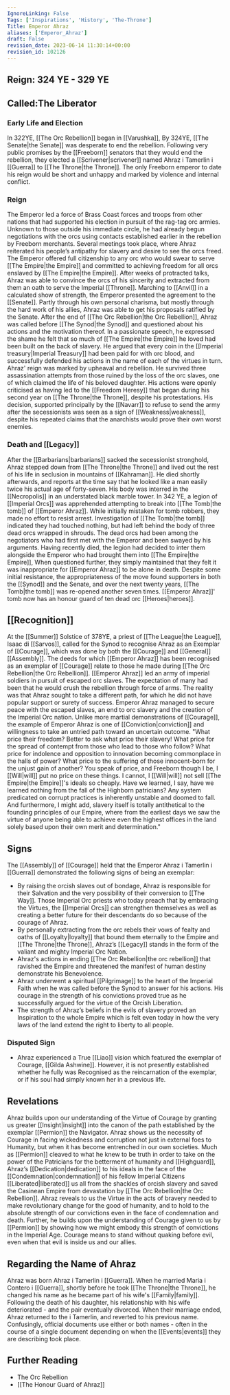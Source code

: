 ```yaml
---
IgnoreLinking: False
Tags: ['Inspirations', 'History', 'The-Throne']
Title: Emperor Ahraz
aliases: ['Emperor_Ahraz']
draft: False
revision_date: 2023-06-14 11:30:14+00:00
revision_id: 102126
---
```


## Reign: 324 YE - 329 YE
## Called:The Liberator
### Early Life and Election
In 322YE, [[The Orc Rebellion]] began in [[Varushka]], By 324YE, [[The Senate|the Senate]] was desperate to end the rebellion. Following very public promises by the [[Freeborn]] senators that they would end the rebellion, they elected a [[Scrivener|scrivener]] named Ahraz i Tamerlin i [[Guerra]] to [[The Throne|the Throne]]. The only Freeborn emperor to date his reign would be short and unhappy and marked by violence and internal conflict.
### Reign
The Emperor led a force of Brass Coast forces and troops from other nations that had supported his election in pursuit of the rag-tag orc armies. Unknown to those outside his immediate circle, he had already begun negotiations with the orcs using contacts established earlier in the rebellion by Freeborn merchants. Several meetings took place, where Ahraz reiterated his people’s antipathy for slavery and desire to see the orcs freed. The Emperor offered full citizenship to any orc who would swear to serve [[The Empire|the Empire]] and committed to achieving freedom for all orcs enslaved by [[The Empire|the Empire]]. After weeks of protracted talks, Ahraz was able to convince the orcs of his sincerity and extracted from them an oath to serve the Imperial [[Throne]]. Marching to [[Anvil]] in a calculated show of strength, the Emperor presented the agreement to the [[Senate]]. Partly through his own personal charisma, but mostly through the hard work of his allies, Ahraz was able to get his proposals ratified by the Senate.
After the end of [[The Orc Rebellion|the Orc Rebellion]], Ahraz was called before [[The Synod|the Synod]] and questioned about his actions and the motivation thereof. In a passionate speech, he expressed the shame he felt that so much of [[The Empire|the Empire]] he loved had been built on the back of slavery. He argued that every coin in the [[Imperial treasury|Imperial Treasury]] had been paid for with orc blood, and successfully defended his actions in the name of each of the virtues in turn.
Ahraz' reign was marked by upheaval and rebellion. He survived three assassination attempts from those ruined by the loss of the orc slaves, one of which claimed the life of his beloved daughter. His actions were openly criticised as having led to the [[Freedom Heresy]] that began during his second year on [[The Throne|the Throne]], despite his protestations. His decision, supported principally by the [[Navarr]] to refuse to send the army after the secessionists was seen as a sign of [[Weakness|weakness]], despite his repeated claims that the anarchists would prove their own worst enemies. 
### Death and [[Legacy]]
After the [[Barbarians|barbarians]] sacked the secessionist stronghold, Ahraz stepped down from [[The Throne|the Throne]] and lived out the rest of his life in seclusion in mountains of [[Kahraman]]. He died shortly afterwards, and reports at the time say that he looked like a man easily twice his actual age of forty-seven. His body was interred in the [[Necropolis]] in an understated black marble tower.
In 342 YE, a legion of [[Imperial Orcs]] was apprehended attempting to break into [[The Tomb|the tomb]] of [[Emperor Ahraz]]. While initially mistaken for tomb robbers, they made no effort to resist arrest. Investigation of [[The Tomb|the tomb]] indicated they had touched nothing, but had left behind the body of three dead orcs wrapped in shrouds. The dead orcs had been among the negotiators who had first met with the Emperor and been swayed by his arguments. Having recently died, the legion had decided to inter them alongside the Emperor who had brought them into [[The Empire|the Empire]], When questioned further, they simply maintained that they felt it was inappropriate for [[Emperor Ahraz]] to be alone in death. Despite some initial resistance, the appropriateness of the move found supporters in both the [[Synod]] and the Senate, and over the next twenty years, [[The Tomb|the tomb]] was re-opened another seven times. [[Emperor Ahraz]]' tomb now has an honour guard of ten dead orc [[Heroes|heroes]].
## [[Recognition]]
At the [[Summer]] Solstice of 378YE, a priest of [[The League|the League]], Isaac di [[Sarvos]], called for the Synod to recognise Ahraz as an Exemplar of [[Courage]], which was done by both the [[Courage]] and [[General]] [[Assembly]].
The deeds for which [[Emperor Ahraz]] has been recognised as an exemplar of [[Courage]] relate to those he made during [[The Orc Rebellion|the Orc Rebellion]]. [[Emperor Ahraz]] led an army of imperial soldiers in pursuit of escaped orc slaves. The expectation of many had been that he would crush the rebellion through force of arms.
The reality was that Ahraz sought to take a different path, for which he did not have popular support or surety of success. Emperor Ahraz managed to secure peace with the escaped slaves, an end to orc slavery and the creation of the Imperial Orc nation. Unlike more martial demonstrations of [[Courage]], the example of Emperor Ahraz is one of [[Conviction|conviction]] and willingness to take an untried path toward an uncertain outcome.
"What price their freedom? Better to ask what price their slavery! What price for the spread of contempt from those who lead to those who follow? What price for indolence and opposition to innovation becoming commonplace in the halls of power? What price to the suffering of those innocent-born for the unjust gain of another? You speak of price, and Freeborn though I be, I [[Will|will]] put no price on these things. I cannot, I [[Will|will]] not sell [[The Empire|the Empire]]'s ideals so cheaply.
Have we learned, I say, have we learned nothing from the fall of the Highborn patricians? Any system predicated on corrupt practices is inherently unstable and doomed to fall. And furthermore, I might add, slavery itself is totally antithetical to the founding principles of our Empire, where from the earliest days we saw the virtue of anyone being able to achieve even the highest offices in the land solely based upon their own merit and determination."
## Signs
The [[Assembly]] of [[Courage]] held that the Emperor Ahraz i Tamerlin i [[Guerra]] demonstrated the following signs of being an exemplar:
* By raising the orcish slaves out of bondage, Ahraz is responsible for their Salvation and the very possibility of their conversion to [[The Way]]. Those Imperial Orc priests who today preach that by embracing the Virtues, the [[Imperial Orcs]] can strengthen themselves as well as creating a better future for their descendants do so because of the courage of Ahraz.
* By personally extracting from the orc rebels their vows of fealty and oaths of [[Loyalty|loyalty]] that bound them eternally to the Empire and [[The Throne|the Throne]], Ahraz’s [[Legacy]] stands in the form of the valiant and mighty Imperial Orc Nation.
* Ahraz's actions in ending [[The Orc Rebellion|the orc rebellion]] that ravished the Empire and threatened the manifest of human destiny demonstrate his Benevolence.
* Ahraz underwent a spiritual [[Pilgrimage]] to the heart of the Imperial Faith when he was called before the Synod to answer for his actions. His courage in the strength of his convictions proved true as he successfully argued for the virtue of the Orcish Liberation.
* The strength of Ahraz’s beliefs in the evils of slavery proved an Inspiration to the whole Empire which is felt even today in how the very laws of the land extend the right to liberty to all people.
### Disputed Sign
* Ahraz experienced a True [[Liao]] vision which featured the exemplar of Courage, [[Gilda Ashwine]]. However, it is not presently established whether he fully was Recognised as the reincarnation of the exemplar, or if his soul had simply known her in a previous life.
## Revelations
Ahraz builds upon our understanding of the Virtue of Courage by granting us greater [[Insight|insight]] into the canon of the path established by the exemplar [[Permion]] the Navigator. Ahraz shows us the necessity of Courage in facing wickedness and corruption not just in external foes to Humanity, but when it has become entrenched in our own societies. 
Much as [[Permion]] cleaved to what he knew to be truth in order to take on the power of the Patricians for the betterment of humanity and [[Highguard]], Ahraz’s [[Dedication|dedication]] to his ideals in the face of the [[Condemnation|condemnation]] of his fellow Imperial Citizens [[Liberated|liberated]] us all from the shackles of orcish slavery and saved the Casinean Empire from devastation by [[The Orc Rebellion|the Orc Rebellion]]. Ahraz reveals to us the Virtue in the acts of bravery needed to make revolutionary change for the good of humanity, and to hold to the absolute strength of our convictions even in the face of condemnation and death. Further, he builds upon the understanding of Courage given to us by [[Permion]] by showing how we might embody this strength of convictions in the Imperial Age.
Courage means to stand without quaking before evil, even when that evil is inside us and our allies.
## Regarding the Name of Ahraz
Ahraz was born Ahraz i Tamerlin i [[Guerra]]. When he married Maria i Contero i [[Guerra]], shortly before he took [[The Throne|the Throne]], he changed his name as he became part of his wife's [[Family|family]]. Following the death of his daughter, his relationship with his wife deteriorated - and the pair eventually divorced. When their marriage ended, Ahraz returned to the i Tamerlin, and reverted to his previous name. Confusingly, official documents use either or both names - often in the course of a single document depending on when the [[Events|events]] they are describing took place.
## Further Reading
* The Orc Rebellion
* [[The Honour Guard of Ahraz]]